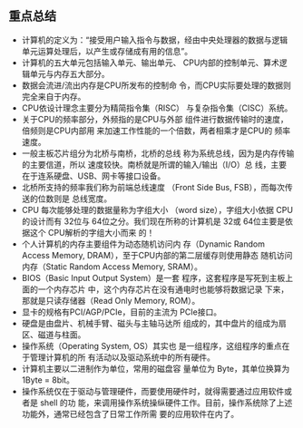 ## 重点总结



- 计算机的定义为：“接受用户输入指令与数据，经由中央处理器的数据与逻辑单元运算处理后，以产生或存储成有用的信息”。 
- 计算机的五大单元包括输入单元、输出单元、 CPU内部的控制单元、算术逻辑单元与内存五大部分。
-  数据会流进/流出内存是CPU所发布的控制命 令，而CPU实际要处理的数据则完全来自于内存。
- CPU依设计理念主要分为精简指令集（RISC） 与复杂指令集（CISC）系统。
- 关于CPU的频率部分，外频指的是CPU与外部 组件进行数据传输时的速度，倍频则是CPU内部用 来加速工作性能的一个倍数，两者相乘才是CPU的 频率速度。
-  一般主板芯片组分为北桥与南桥，北桥的总线 称为系统总线，因为是内存传输的主要信道，所以 速度较快。南桥就是所谓的输入/输出（I/O）总 线，主要在于连系硬盘、USB、网卡等接口设备。 
- 北桥所支持的频率我们称为前端总线速度 （Front Side Bus, FSB），而每次传送的位数则是 总线宽度。 
- CPU 每次能够处理的数据量称为字组大小 （word size），字组大小依据 CPU 的设计而有 32位与 64位之分。我们现在所称的计算机是 32或 64位主要是依据这个 CPU解析的字组大小而来 的！
-  个人计算机的内存主要组件为动态随机访问内 存（Dynamic Random Access Memory, DRAM），至于CPU内部的第二层缓存则使用静态 随机访问内存（Static Random Access Memory, SRAM）。
-  BIOS（Basic Input Output System）是一套 程序，这套程序是写死到主板上面的一个内存芯片 中，这个内存芯片在没有通电时也能够将数据记录 下来，那就是只读存储器（Read Only Memory, ROM）。 
- 显卡的规格有PCI/AGP/PCIe，目前的主流为 PCIe接口。 
- 硬盘是由盘片、机械手臂、磁头与主轴马达所 组成的，其中盘片的组成为扇区、磁道与柱面。 
- 操作系统（Operating System, OS）其实也 是一组程序，这组程序的重点在于管理计算机的所 有活动以及驱动系统中的所有硬件。
-  计算机主要以二进制作为单位，常用的磁盘容 量单位为 Byte，其单位换算为 1Byte = 8bit。 
- 操作系统仅在于驱动与管理硬件，而要使用硬件时，就得需要通过应用软件或者是 shell 的功 能，来调用操作系统操纵硬件工作。目前，操作系统除了上述功能外，通常已经包含了日常工作所需 要的应用软件在内了。 